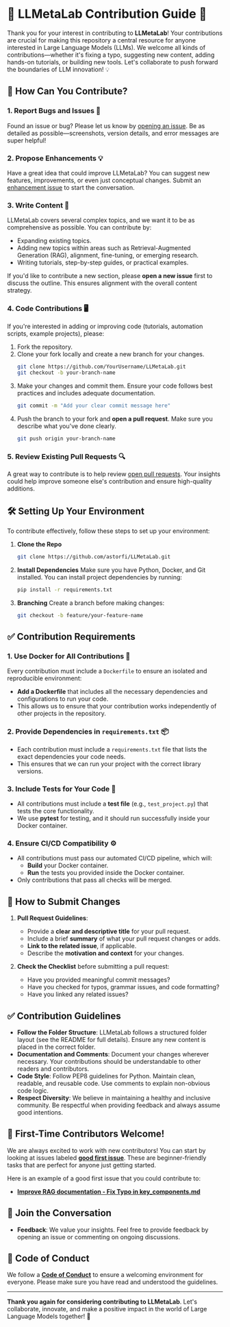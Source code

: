 # 🚀 **LLMetaLab Contribution Guide** 🤝

Thank you for your interest in contributing to **LLMetaLab**! Your contributions are crucial for making this repository a central resource for anyone interested in Large Language Models (LLMs). We welcome all kinds of contributions—whether it's fixing a typo, suggesting new content, adding hands-on tutorials, or building new tools. Let's collaborate to push forward the boundaries of LLM innovation! 💡

## 🌟 **How Can You Contribute?**

### 1. **Report Bugs and Issues** 🐛
Found an issue or bug? Please let us know by [opening an issue](https://github.com/astorfi/LLMetaLab/issues). Be as detailed as possible—screenshots, version details, and error messages are super helpful!

### 2. **Propose Enhancements** 💡
Have a great idea that could improve LLMetaLab? You can suggest new features, improvements, or even just conceptual changes. Submit an [enhancement issue](https://github.com/astorfi/LLMetaLab/issues) to start the conversation.

### 3. **Write Content** 📄
LLMetaLab covers several complex topics, and we want it to be as comprehensive as possible. You can contribute by:

- Expanding existing topics.
- Adding new topics within areas such as Retrieval-Augmented Generation (RAG), alignment, fine-tuning, or emerging research.
- Writing tutorials, step-by-step guides, or practical examples.

If you'd like to contribute a new section, please **open a new issue** first to discuss the outline. This ensures alignment with the overall content strategy.

### 4. **Code Contributions** 🖥️
If you're interested in adding or improving code (tutorials, automation scripts, example projects), please:

1. Fork the repository.
2. Clone your fork locally and create a new branch for your changes.
   ```bash
   git clone https://github.com/YourUsername/LLMetaLab.git
   git checkout -b your-branch-name
   ```
3. Make your changes and commit them. Ensure your code follows best practices and includes adequate documentation.
   ```bash
   git commit -m "Add your clear commit message here"
   ```
4. Push the branch to your fork and **open a pull request**. Make sure you describe what you've done clearly.
   ```bash
   git push origin your-branch-name
   ```

### 5. **Review Existing Pull Requests** 🔍
A great way to contribute is to help review [open pull requests](https://github.com/astorfi/LLMetaLab/pulls). Your insights could help improve someone else's contribution and ensure high-quality additions.

## 🛠️ **Setting Up Your Environment**
To contribute effectively, follow these steps to set up your environment:

1. **Clone the Repo**
   ```bash
   git clone https://github.com/astorfi/LLMetaLab.git
   ```
2. **Install Dependencies**
   Make sure you have Python, Docker, and Git installed. You can install project dependencies by running:
   ```bash
   pip install -r requirements.txt
   ```
3. **Branching**
   Create a branch before making changes:
   ```bash
   git checkout -b feature/your-feature-name
   ```

## ✅ **Contribution Requirements**

### 1. **Use Docker for All Contributions** 🐳
Every contribution must include a `Dockerfile` to ensure an isolated and reproducible environment:
- **Add a Dockerfile** that includes all the necessary dependencies and configurations to run your code.
- This allows us to ensure that your contribution works independently of other projects in the repository.

### 2. **Provide Dependencies in `requirements.txt`** 📦
- Each contribution must include a `requirements.txt` file that lists the exact dependencies your code needs.
- This ensures that we can run your project with the correct library versions.

### 3. **Include Tests for Your Code** 🧪
- All contributions must include a **test file** (e.g., `test_project.py`) that tests the core functionality.
- We use **pytest** for testing, and it should run successfully inside your Docker container.

### 4. **Ensure CI/CD Compatibility** ⚙️
- All contributions must pass our automated CI/CD pipeline, which will:
  - **Build** your Docker container.
  - **Run** the tests you provided inside the Docker container.
- Only contributions that pass all checks will be merged.

## 🔄 **How to Submit Changes**
1. **Pull Request Guidelines**:
   - Provide a **clear and descriptive title** for your pull request.
   - Include a brief **summary** of what your pull request changes or adds.
   - **Link to the related issue**, if applicable.
   - Describe the **motivation and context** for your changes.

2. **Check the Checklist** before submitting a pull request:
   - Have you provided meaningful commit messages?
   - Have you checked for typos, grammar issues, and code formatting?
   - Have you linked any related issues?

## ✅ **Contribution Guidelines**
- **Follow the Folder Structure**: LLMetaLab follows a structured folder layout (see the README for full details). Ensure any new content is placed in the correct folder.
- **Documentation and Comments**: Document your changes wherever necessary. Your contributions should be understandable to other readers and contributors.
- **Code Style**: Follow PEP8 guidelines for Python. Maintain clean, readable, and reusable code. Use comments to explain non-obvious code logic.
- **Respect Diversity**: We believe in maintaining a healthy and inclusive community. Be respectful when providing feedback and always assume good intentions.

## 🙌 **First-Time Contributors Welcome!**
We are always excited to work with new contributors! You can start by looking at issues labeled [**good first issue**](https://github.com/astorfi/LLMetaLab/labels/good%20first%20issue). These are beginner-friendly tasks that are perfect for anyone just getting started.

Here is an example of a good first issue that you could contribute to:

- [**Improve RAG documentation - Fix Typo in key_components.md**](https://github.com/astorfi/LLMetaLab/issues/1)

## 📢 **Join the Conversation**
- **Feedback**: We value your insights. Feel free to provide feedback by opening an issue or commenting on ongoing discussions.

## 💌 **Code of Conduct**
We follow a [**Code of Conduct**](CODE_OF_CONDUCT.md) to ensure a welcoming environment for everyone. Please make sure you have read and understood the guidelines.

---

**Thank you again for considering contributing to LLMetaLab**. Let's collaborate, innovate, and make a positive impact in the world of Large Language Models together! 🌟
